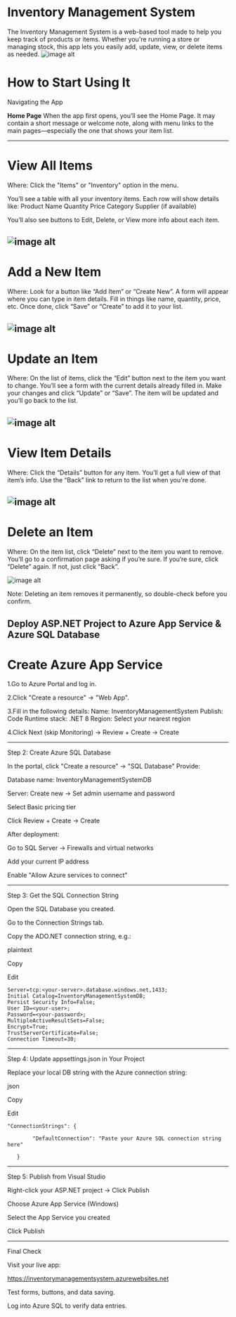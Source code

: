 # Inventory Management System

The Inventory Management System is a web-based tool made to help you keep track of products or items. Whether you're running a store or managing stock, this app lets you easily add, update, view, or delete items as needed.
![image alt](https://github.com/Gayathri1261/Inventory-Management-System/blob/1b007491265d7386913118bc5ff1f23b91f130ae/HomePage.PNG)

# **How to Start Using It**

Navigating the App

**Home Page**
When the app first opens, you’ll see the Home Page. It may contain a short message or welcome note, along with menu links to the main pages—especially the one that shows your item list.

---
# **View All Items**
Where: Click the "Items" or "Inventory" option in the menu.

You’ll see a table with all your inventory items.
Each row will show details like:
Product Name
Quantity
Price
Category
Supplier (if available)

You’ll also see buttons to Edit, Delete, or View more info about each item.

![image alt](https://github.com/Gayathri1261/Inventory-Management-System/blob/main/Items%20List.PNG?raw=true)
---
#  Add a New Item
Where: Look for a button like “Add Item” or “Create New”.
A form will appear where you can type in item details.
Fill in things like name, quantity, price, etc.
Once done, click “Save” or “Create” to add it to your list.

![image alt](https://github.com/Gayathri1261/Inventory-Management-System/blob/main/Create.PNG?raw=true)
---
# **Update an Item**
Where: On the list of items, click the “Edit” button next to the item you want to change.
You’ll see a form with the current details already filled in.
Make your changes and click “Update” or “Save”.
The item will be updated and you’ll go back to the list.

![image alt](https://github.com/Gayathri1261/Inventory-Management-System/blob/main/Edit.PNG?raw=true)
---
# **View Item Details**
Where: Click the “Details” button for any item.
You’ll get a full view of that item’s info.
Use the “Back” link to return to the list when you're done.

![image alt](https://github.com/Gayathri1261/Inventory-Management-System/blob/main/Details.PNG?raw=true)
---
# **Delete an Item**
Where: On the item list, click “Delete” next to the item you want to remove.
You’ll go to a confirmation page asking if you’re sure.
If you’re sure, click “Delete” again. If not, just click “Back”.

![image alt](https://github.com/Gayathri1261/Inventory-Management-System/blob/main/Delete.PNG?raw=true)

 Note: Deleting an item removes it permanently, so double-check before you confirm.

## Deploy ASP.NET Project to Azure App Service & Azure SQL Database
# Create Azure App Service

1.Go to Azure Portal and log in.

2.Click "Create a resource" → "Web App".

3.Fill in the following details:
    Name: InventoryManagementSystem
    Publish: Code
    Runtime stack: .NET 8
    Region: Select your nearest region

4.Click Next (skip Monitoring) → Review + Create → Create

---
Step 2: Create Azure SQL Database

In the portal, click "Create a resource" → "SQL Database"
Provide:

Database name: InventoryManagementSystemDB

Server: Create new → Set admin username and password

Select Basic pricing tier

Click Review + Create → Create

After deployment:

Go to SQL Server → Firewalls and virtual networks

Add your current IP address

Enable "Allow Azure services to connect"

---
Step 3: Get the SQL Connection String

Open the SQL Database you created.

Go to the Connection Strings tab.

Copy the ADO.NET connection string, e.g.:

plaintext

Copy

Edit

    Server=tcp:<your-server>.database.windows.net,1433;
    Initial Catalog=InventoryManagementSystemDB;
    Persist Security Info=False;
    User ID=<your-user>;
    Password=<your-password>;
    MultipleActiveResultSets=False;
    Encrypt=True;
    TrustServerCertificate=False;
    Connection Timeout=30;

---
Step 4: Update appsettings.json in Your Project

Replace your local DB string with the Azure connection string:

json

Copy

Edit

    "ConnectionStrings": {

            "DefaultConnection": "Paste your Azure SQL connection string here"

       }

---

Step 5: Publish from Visual Studio

Right-click your ASP.NET project → Click Publish

Choose Azure App Service (Windows)

Select the App Service you created

Click Publish

---

Final Check

Visit your live app:

https://inventorymanagementsystem.azurewebsites.net

Test forms, buttons, and data saving.

Log into Azure SQL to verify data entries.
